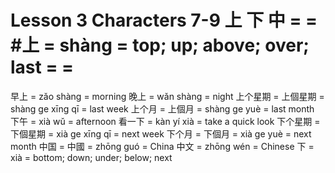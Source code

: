 # Lesson 3 Characters 7-9 上 下 中 = = #上 = shàng = top; up; above; over; last = =

早上 = zǎo shàng = morning
晚上 = wǎn shàng = night
上个星期 = 上個星期 = shàng ge xīng qī = last week
上个月 = 上個月 = shàng ge yuè = last month
下午 = xià wǔ = afternoon
看一下 = kàn yí xià = take a quick look
下个星期 = 下個星期 = xià ge xīng qī = next week
下个月 = 下個月 = xià ge yuè = next month
中国 = 中國 = zhōng guó = China
中文 = zhōng wén = Chinese
下 = xià = bottom; down; under; below; next

